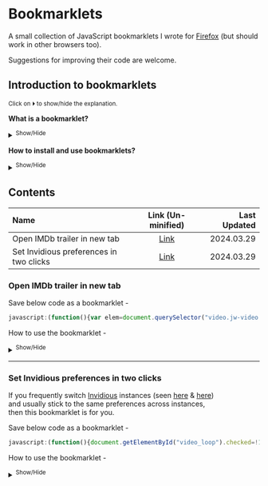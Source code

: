 <!--
Todo:
* solve random selection in IMDb  

; https://github.com/xypha/Bookmarklets/edit/main/README.md
; Last updated 2024.03.28
-->

# Bookmarklets  

  A small collection of JavaScript bookmarklets I wrote for [Firefox](https://www.mozilla.org/en-US/firefox/new/) (but should work in other browsers too).  

  Suggestions for improving their code are welcome.  
  
## Introduction to bookmarklets  
  <sup>Click on ⏵ to show/hide the explanation.</sup>  
  
  **What is a bookmarklet?**  
  
  <details>
  <summary><sup>Show/Hide</sup></summary>  
  
  > Bookmarklets are saved and used as normal bookmarks in any web browser.  
  >  
  > Each bookmarklet (or simply marklet) contains [JavaScript](https://en.wikipedia.org/wiki/JavaScript) commands and as such, they are simple "one-click" tools which add functionality to the browser. Hence, each file ends with a `.js` extension.  
  >  
  > Bookmarklets always begin with `javascript:`.  Some browsers automatically delete this label when pasting, so make sure it's there.  
  > Bookmarklet code shown below is *minified* i.e., it contains only the information a computer needs to execute the commands quickly.  
  > Copy and paste the code at [UnMinify.com](https://unminify.com/) to expand it so it is easier for humans to read, or visit un-minified link in contents.   
  > 
  > Visit [Wikipedia](https://en.wikipedia.org/wiki/Bookmarklet) to learn more about bookmarklets.  
  
  </details>
  
  **How to install and use bookmarklets?**  
  
  <details>
  <summary><sup>Show/Hide</sup></summary>  
  
  > "Installation" of a bookmarklet is performed by creating a new bookmark, and pasting the code into the `URL` destination field.  
  > 
  > <sub>Image: 'Add bookmark' window in Firefox - paste bookmarklet code in **URL** field</sub>
  > 
  > ![Add bookmark window in Firefox - paste bookmarklet code in ~URL~ field](https://github.com/xypha/Bookmarklets/assets/12472214/97fb5be9-361d-4eb3-9d56-16d972692a6d)  
  >  
  > The contents of `Name`, `Tags` or `Keyword` fields are optional.  
  > Choose something that will make it easy for you to remember a bookmarklet's function and use it from the Bookmarks Toolbar or find it in the bookmark manager.  
  > You can leave these other fields blank too. The content of these fields won't change the function of the bookmarklet.  
  
  </details>

## Contents

  | Name                                         | Link (Un-minified)                                                                                    | Last Updated |
  | :---                                         |    :---:                                                                                              |     ---:     |
  | Open IMDb trailer in new tab                 | [Link](https://github.com/xypha/Bookmarklets/blob/main/Open_IMDb_trailer_in_new_tab.js)               | 2024.03.29   |
  | Set Invidious preferences in two clicks      | [Link](https://github.com/xypha/Bookmarklets/blob/main/Set_Invidious_preferences_in_two_clicks.js)    | 2024.03.29   |

### **Open IMDb trailer in new tab**
  
  Save below code as a bookmarklet -  
  ```js
  javascript:(function(){var elem=document.querySelector("video.jw-video.jw-reset");var src=elem.getAttribute("src");window.open(src)})()
  ```  
    
  How to use the bookmarklet -  

  <details>
  <summary><sup>Show/Hide</sup></summary>  
    
  > **Step 1** - Open an IMDb page. Example: [Terminator 2](https://www.imdb.com/title/tt0103064/)  
  > **Step 2** - Click on this bookmarklet.  
  > 
  > + If a featured trailer is present next to the movie or show's poster (Image 1a), it will open in a new tab/window as per your browser setting. (Image 1b)  
  > 
  > <sub>**Image 1a**: Featured trailer (red arrow :arrow_down:) is present next to the movie or show's poster -</sub>  
  > 
  > ![Featured trailer is present next to the movie or show's poster](https://github.com/xypha/Bookmarklets/assets/12472214/917818a0-ef01-4270-bc99-94b49cbe119a)
  > 
  > <sub>**Image 1b**: Trailer will open in a new tab or window -</sub>  
  > 
  > ![Trailer will open in a new tab or window](https://github.com/xypha/Bookmarklets/assets/12472214/555f17d9-7455-4f32-8508-025441f3bbd2)
  > 
  > + If a featured trailer is **not** present, but `Videos` are present on the page (Image 1c), you can choose one of two options -  
  > 
  > - Click on this bookmarklet. A random video will open in a new tab. *(or)*  
  > - Click on a desired video, wait for the page and video to load, then click on this bookmarklet. The desired video will open in a new tab/window.  
  > 
  > <sub>**Image 1c**: Movie or show's videos on the main page -</sub>  
  > 
  > ![Movie or show's videos on the main page](https://github.com/xypha/Bookmarklets/assets/12472214/73c050c7-eb81-44ab-a2b6-214393632258)
  > 
  > + If a featured trailer is not present **and** there are no videos, then *nothing happens* when the bookmarklet is clicked.  

  </details>
  
-----------------

### **Set Invidious preferences in two clicks**  

  If you frequently switch [Invidious](https://en.wikipedia.org/wiki/Invidious) instances (seen [here](https://docs.invidious.io/instances/) & [here](https://redirect.invidious.io/))  
  and usually stick to the same preferences across instances,  
  then this bookmarklet is for you.  
  
  Save below code as a bookmarklet -  
  ```js
  javascript:(function(){document.getElementById("video_loop").checked=!1;document.getElementById("autoplay").checked=!1;document.getElementById("continue").checked=!1;document.getElementById("continue_autoplay").checked=!1;document.getElementById("local").checked=!1;document.getElementById("listen").checked=!1;document.getElementById("speed").options[4].selected=!0;document.getElementById("quality").options[1].selected=!0;document.getElementById("quality_dash").options[6].selected=!0;document.getElementById("volume").value="50";document.getElementById("comments[0]").options[0].selected=!0;document.getElementById("comments[1]").options[0].selected=!0;document.getElementById("captions[0]").options[4].selected=!0;document.getElementById("captions[1]").options[2].selected=!0;document.getElementById("captions[2]").options[1].selected=!0;document.getElementById("related_videos").checked=!0;document.getElementById("annotations").checked=!1;document.getElementById("extend_desc").checked=!0;document.getElementById("vr_mode").checked=!1;document.getElementById("save_player_pos").checked=!0;document.getElementById("automatic_instance_redirect").checked=!0})()
  ```  
    
  How to use the bookmarklet -  

  <details>
  <summary><sup>Show/Hide</sup></summary>  
    
  > **Step 1** - Open the `Preferences` page of an Invidious instance. Example: [yewtu.be](https://yewtu.be/preferences) (Image 2a)  
  > **Step 2** - Click on this bookmarklet.  
  > **Step 3** - Check if the preferences set by the bookmarklet are as desired. (Image 2b)  
  > **Step 4** - Click on the `Save preferences` button at the bottom of the webpage.  
  > 
  > <sub>**Image 2a**: Preferences - Website defaults -</sub>  
  > 
  > ![Preferences - Website defaults](https://github.com/xypha/Bookmarklets/assets/12472214/dc46e73e-e3da-4f5e-acf6-8f2b779c29fc)
  > 
  > <sub>**Image 2b**: Preferences set by bookmarklet -</sub>  
  > 
  > ![Preferences set by bookmarklet](https://github.com/xypha/Bookmarklets/assets/12472214/4db5bc9b-0a31-4d08-9af3-bb0c896c0286)

  </details>
